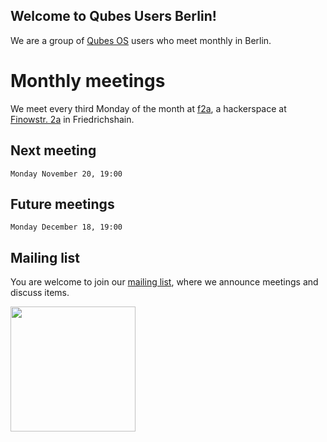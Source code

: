 ## Welcome to Qubes Users Berlin!

We are a group of [Qubes OS](https://www.qubes-os.org) users who meet monthly in Berlin. 

# Monthly meetings

We meet every third Monday of the month at [f2a](https://twitter.com/f2a_space), a hackerspace at [Finowstr. 2a](https://www.openstreetmap.org/node/4476779422) in Friedrichshain.

## Next meeting

```
Monday November 20, 19:00
```

## Future meetings

```
Monday December 18, 19:00
```

## Mailing list

You are welcome to join our [mailing list](https://www.autistici.org/mailman/listinfo/qub), where we announce meetings and discuss items.

<img src="https://github.com/QubesOS/qubes-attachment/raw/master/icons/qubes-community-event/qubes-community-event.png" align="center" width="200">
